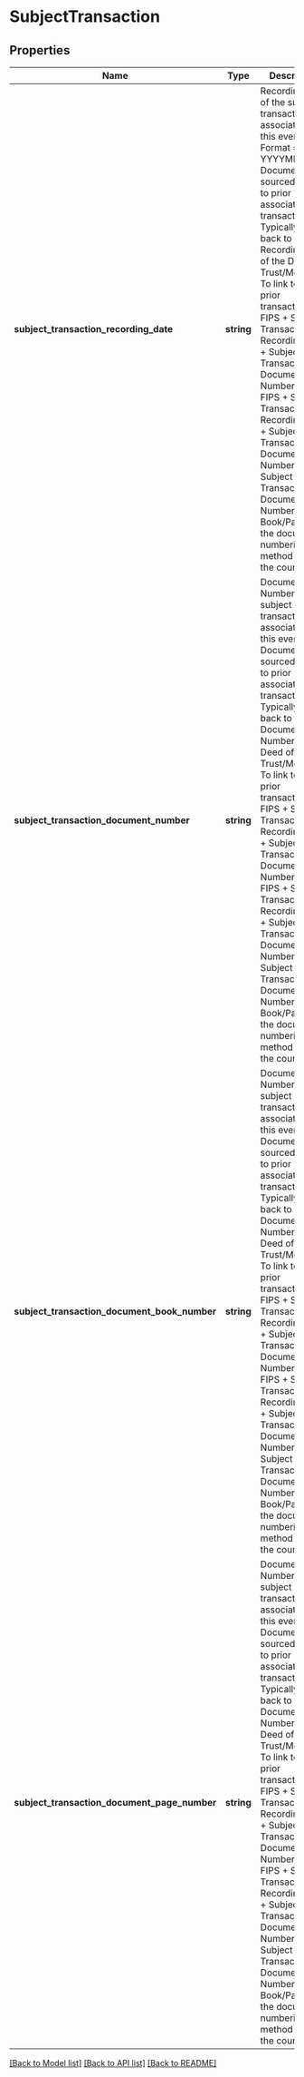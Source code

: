 # SubjectTransaction

## Properties
Name | Type | Description | Notes
------------ | ------------- | ------------- | -------------
**subject_transaction_recording_date** | **string** | Recording Date of the subject transaction associated with this event. Format &#x3D; YYYYMMDD.  Document sourced, refers to prior associated transaction.  Typically refers back to the Recording Date of the Deed of Trust/Mortgage.  To link to the prior transaction, use FIPS + Subject Transaction Recording Date + Subject Transaction Document Number (or use FIPS + Subject Transaction Recording Date + Subject Transaction Document Book Number + Subject Transaction Document Page Number if Book/Page is the documenter numbering method used by the county). | [optional] 
**subject_transaction_document_number** | **string** | Document Number of the subject transaction associated with this event.  Document sourced, refers to prior associated transaction.  Typically refers back to the Document Number of the Deed of Trust/Mortgage.  To link to the prior transaction, use FIPS + Subject Transaction Recording Date + Subject Transaction Document Number (or use FIPS + Subject Transaction Recording Date + Subject Transaction Document Book Number + Subject Transaction Document Page Number if Book/Page is the documenter numbering method used by the county). | [optional] 
**subject_transaction_document_book_number** | **string** | Document Book Number of the subject transaction associated with this event.  Document sourced, refers to prior associated transaction.  Typically refers back to the Document Book Number of the Deed of Trust/Mortgage.  To link to the prior transaction, use FIPS + Subject Transaction Recording Date + Subject Transaction Document Number (or use FIPS + Subject Transaction Recording Date + Subject Transaction Document Book Number + Subject Transaction Document Page Number if Book/Page is the documenter numbering method used by the county). | [optional] 
**subject_transaction_document_page_number** | **string** | Document Page Number of the subject transaction associated with this event.  Document sourced, refers to prior associated transaction.  Typically refers back to the Document Page Number of the Deed of Trust/Mortgage.  To link to the prior transaction, use FIPS + Subject Transaction Recording Date + Subject Transaction Document Number (or use FIPS + Subject Transaction Recording Date + Subject Transaction Document Book Number + Subject Transaction Document Page Number if Book/Page is the documenter numbering method used by the county). | [optional] 

[[Back to Model list]](../../README.md#documentation-for-models) [[Back to API list]](../../README.md#documentation-for-api-endpoints) [[Back to README]](../../README.md)

